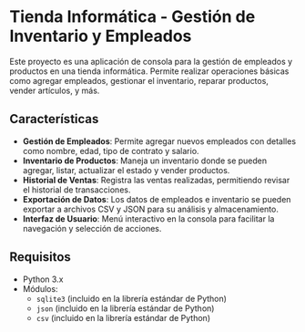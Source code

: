 # Tienda Informática - Gestión de Inventario y Empleados

Este proyecto es una aplicación de consola para la gestión de empleados y productos en una tienda informática. Permite realizar operaciones básicas como agregar empleados, gestionar el inventario, reparar productos, vender artículos, y más.

## Características

- **Gestión de Empleados**: Permite agregar nuevos empleados con detalles como nombre, edad, tipo de contrato y salario.
- **Inventario de Productos**: Maneja un inventario donde se pueden agregar, listar, actualizar el estado y vender productos.
- **Historial de Ventas**: Registra las ventas realizadas, permitiendo revisar el historial de transacciones.
- **Exportación de Datos**: Los datos de empleados e inventario se pueden exportar a archivos CSV y JSON para su análisis y almacenamiento.
- **Interfaz de Usuario**: Menú interactivo en la consola para facilitar la navegación y selección de acciones.

## Requisitos

- Python 3.x
- Módulos:
  - `sqlite3` (incluido en la librería estándar de Python)
  - `json` (incluido en la librería estándar de Python)
  - `csv` (incluido en la librería estándar de Python)
